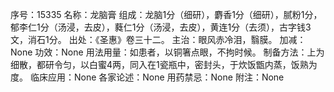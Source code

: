 序号：15335
名称：龙脑膏
组成：龙脑1分（细研），麝香1分（细研），腻粉1分，郁李仁1分（汤浸，去皮），蕤仁1分（汤浸，去皮），黄连1分（去须），古字钱3文，消石1分。
出处：《圣惠》卷三十二。
主治：眼风赤冷泪，翳膜。
加减：None
功效：None
用法用量：如患者，以铜箸点眼，不拘时候。
制备方法：上为细散，都研令匀，以白蜜4两，同入在1瓷瓶中，密封头，于炊饭甑内蒸，饭熟为度。
临床应用：None
各家论述：None
用药禁忌：None
附注：None
